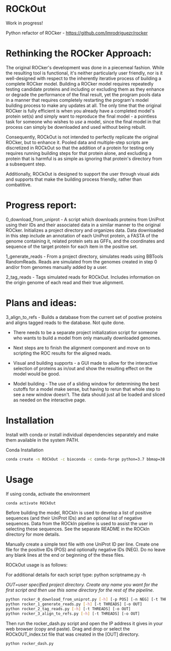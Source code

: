 # ROCkOut

Work in progress!

Python refactor of ROCker - https://github.com/lmrodriguezr/rocker

# Rethinking the ROCker Approach:

The original ROCker's development was done in a piecemeal fashion. While the resulting tool is functional, it's neither particularly user friendly, nor is it well-designed with respect to the inherently iterative process of building a complete ROCker model. Building a ROCker model requires repeatedly testing candidate proteins and including or excluding them as they enhance or degrade the performance of the final result, yet the program pools data in a manner that requires completely restarting the program's model building process to make any updates at all. The only time that the original ROCker is fully efficient is when you already have a completed model's protein set(s) and simply want to reproduce the final model - a pointless task for someone who wishes to *use* a model, since the final model in that process can simply be downloaded and used without being rebuilt.

Consequently, ROCkOut is not intended to perfectly replicate the original ROCker, but to enhance it. Pooled data and multiple-step scripts are discretized in ROCkOut so that the addition of a protein for testing only requires running building steps for that protein alone, and excluding a protein that is harmful is as simple as ignoring that protein's directory from a subsequent step.

Additionally, ROCkOut is designed to support the user through visual aids and supports that make the building process friendly, rather than combatitive.

# Progress report:

0_download_from_uniprot - A script which downloads proteins from UniProt using their IDs and their associated data in a similar manner to the original ROCker. Initializes a project directory and organizes data. Data downloaded in this step include an annotation of each UniProt protein, a FASTA of the genome containing it, related protein sets as GFFs, and the coordinates and sequence of the target protein for each item in the positive set.

1_generate_reads - From a project directory, simulates reads using BBTools RandomReads. Reads are simulated from the genomes created in step 0 and/or from genomes manually added by a user.

2_tag_reads - Tags simulated reads for ROCkOut. Includes information on the origin genome of each read and their true alignment.

# Plans and ideas:

3_align_to_refs - Builds a database from the current set of postive proteins and aligns tagged reads to the database. Not quite done.

* There needs to be a separate project initialization script for someone who wants to build a model from only manually downloaded genomes.

* Next steps are to finish the alignment component and move on to scripting the ROC results for the aligned reads.

* Visual and building supports - a GUI made to allow for the interactive selection of proteins as in/out and show the resulting effect on the model would be good.

* Model building - The use of a sliding window for determining the best cutoffs for a model make sense, but having to rerun that whole step to see a new window doesn't. The data should just all be loaded and sliced as needed on the interactive page.

# Installation

Install with conda or install individual dependencies separately and make them available in the system PATH.

Conda Installation

```bash
conda create -n ROCkOut -c bioconda -c conda-forge python=3.7 bbmap=38.93 muscle=3.8.31 diamond numpy requests
```

# Usage

If using conda, activate the environment

```bash
conda activate ROCkOut
```

Before building the model, ROCkIn is used to develop a list of positive sequences (and their UniProt IDs) and an optional list of negative sequences. Data from the ROCkIn pipeline is used to assist the user in selecting these sequences. See the separate README in the ROCkIn directory for more details.

Manually create a simple text file with one UniProt ID per line. Create one file for the positive IDs (POS) and optionally negative IDs (NEG). Do no leave any blank lines at the end or beginning of the these files.

ROCkOut usage is as follows:

For additional details for each script type: python scriptname.py -h

*OUT=user specified project directory. Create any name you want for the first script and then use this same directory for the rest of the pipeline.*

```bash
python rocker_0_download_from_uniprot.py [-h] [-p POS] [-n NEG] [-t THREADS] [-o OUT]
python rocker_1_generate_reads.py [-h] [-t THREADS] [-o OUT]
python rocker_2_tag_reads.py [-h] [-t THREADS] [-o OUT]
python rocker_3_align_to_refs.py [-h] [-t THREADS] [-o OUT]
```

Then run the rocker_dash.py script and open the IP address it gives in your web browser (copy and paste). Drag and drop or select the ROCkOUT_index.txt file that was created in the [OUT] directory.

```bash
python rocker_dash.py
```


